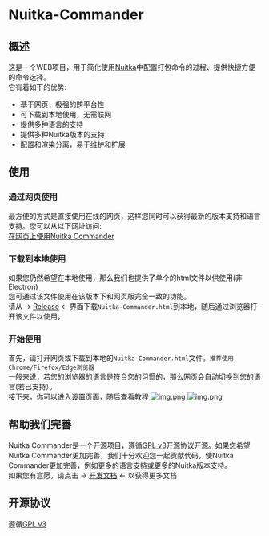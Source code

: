 # Nuitka-Commander

## 概述

这是一个WEB项目，用于简化使用[Nuitka](https://nuitka.net)中配置打包命令的过程、提供快捷方便的命令选择。  
它有着如下的优势:

- 基于网页，极强的跨平台性
- 可下载到本地使用，无需联网
- 提供多种语言的支持
- 提供多种Nuitka版本的支持
- 配置和渲染分离，易于维护和扩展

## 使用

### 通过网页使用

最方便的方式是直接使用在线的网页，这样您同时可以获得最新的版本支持和语言支持。您可以从以下网址访问:  
[在网页上使用Nuitka Commander](https://nuitka-commander.erduotong.com)

### 下载到本地使用

如果您仍然希望在本地使用，那么我们也提供了单个的html文件以供使用(非Electron)  
您可通过该文件使用在该版本下和网页版完全一致的功能。  
请从 -> [Release](https://github.com/Nuitka-Commander/nuitka-commander.github.io/releases/latest) <-
界面下载`Nuitka-Commander.html`到本地，随后通过浏览器打开该文件以使用。

### 开始使用

首先，请打开网页或下载到本地的`Nuitka-Commander.html`文件。`推荐使用Chrome/Firefox/Edge浏览器`  
一般来说，若您的浏览器的语言是符合您的习惯的，那么网页会自动切换到您的语言(若已支持）。  
接下来，你可以进入设置页面，随后查看教程
![img.png](docs/imgs/click-setting.png)
![img.png](docs/imgs/click-guide.png)
## 帮助我们完善

Nuitka Commander是一个开源项目，遵循[GPL v3](./LICENSE)开源协议开源。如果您希望Nuitka Commander更加完善，我们十分欢迎您一起贡献代码，使Nuitka
Commander更加完善，例如更多的语言支持或更多的Nuitka版本支持。    
如果您有意愿，请点击 -> [开发文档](./docs/get_involved.md) <- 以获得更多文档

## 开源协议

遵循[GPL v3](./LICENSE)


